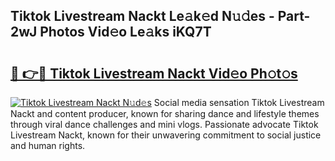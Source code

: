 ## Tiktok Livestream Nackt Le𝚊k𝚎d N𝚞𝚍es - Part-2wJ Photos Vid𝚎o Le𝚊ks iKQ7T

# <h2><a href="http://fb0ald.evod.top/?m=Tiktok+Livestream+Nackt">🔗 👉🔴 Tiktok Livestream Nackt Vid𝚎o Ph𝚘t𝚘s</a></h2>

[![Tiktok Livestream Nackt N𝚞d𝚎s](https://i.imgur.com/8V9OHl7.gif)](http://fb0ald.evod.top/?m=Tiktok+Livestream+Nackt)
Social media sensation Tiktok Livestream Nackt and content producer, known for sharing dance and lifestyle themes through viral dance challenges and mini vlogs. Passionate advocate Tiktok Livestream Nackt, known for their unwavering commitment to social justice and human rights. 
